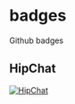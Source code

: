 # badges
Github badges

## HipChat
[![HipChat](http://svgshare.com/i/kj.svg)](https://www.hipchat.com/)
